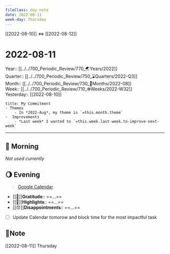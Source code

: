 ```yaml
---
fileClass: day-note  
date: 2022-08-11
week-day: Thursday
---
```


[[2022-08-10]]  <=> [[2022-08-12]]  

# 2022-08-11

Year:: [[../../700_Periodic_Review/770_🌏Years/2022]]  
Quarter:: [[../../700_Periodic_Review/750_⌛Quarters/2022-Q3]]  
Month:: [[../../700_Periodic_Review/730_📅Months/2022-08]]  
Week:: [[../../700_Periodic_Review/710_❇Weeks/2022-W32]]  
Yesterday:: [[2022-08-10]]  

```ad-info
title: My Commitment
- Themes
	- In *2022-Aug*, my theme is `=this.month.theme`  
-  Improvements  
	- *Last week* I wanted to `=this.week.last-week.to-improve-next-week`  
```

---
## 🌅 Morning
*Not used currently* 

## 🌖 Evening
> [Google Calendar](https://calendar.google.com/calendar/u/0/r)
- [[💖]]**Gratitude**::  ==...==  
- [[🔆]]**Highlights**::  ==...==  
- [[😞]]**Disappointments**::  ==...==  
- [ ] Update Calendar tomorow and block time for the most impactful task

## 📝Note
[[2022-08-11]]  Thursday
  